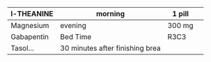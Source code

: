 
| l-THEANINE | morning  | 1 pill |     |
| ---------- | -------- | ------ | --- |
| Magnesium  | evening  | 300 mg |     |
| Gabapentin | Bed Time | R3C3   |     |
| Tasol...   | 30 minutes after finishing brea         |        |     |

